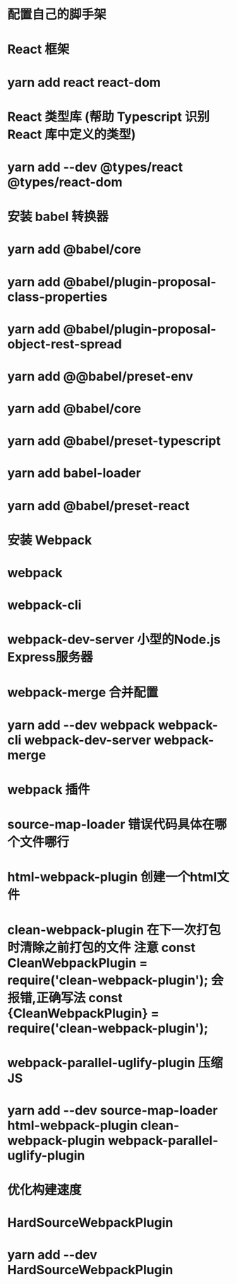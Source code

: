 # 配置自己的脚手架
# React 框架 
# yarn add react react-dom

# React 类型库 (帮助 Typescript 识别 React 库中定义的类型)
# yarn add --dev @types/react @types/react-dom

# 安装 babel 转换器 
# yarn add @babel/core
# yarn add @babel/plugin-proposal-class-properties
# yarn add @babel/plugin-proposal-object-rest-spread
# yarn add @@babel/preset-env
# yarn add @babel/core
# yarn add @babel/preset-typescript
# yarn add babel-loader
# yarn add @babel/preset-react

# 安装 Webpack
# webpack
# webpack-cli            
# webpack-dev-server       小型的Node.js Express服务器
# webpack-merge            合并配置
# yarn add --dev webpack webpack-cli webpack-dev-server webpack-merge

# webpack 插件
# source-map-loader        错误代码具体在哪个文件哪行
# html-webpack-plugin      创建一个html文件
# clean-webpack-plugin     在下一次打包时清除之前打包的文件  注意 const CleanWebpackPlugin = require('clean-webpack-plugin'); 会报错,正确写法 const {CleanWebpackPlugin} = require('clean-webpack-plugin');
# webpack-parallel-uglify-plugin  压缩JS     
# yarn add --dev source-map-loader html-webpack-plugin clean-webpack-plugin  webpack-parallel-uglify-plugin

# 优化构建速度
# HardSourceWebpackPlugin 
# yarn add --dev HardSourceWebpackPlugin 

